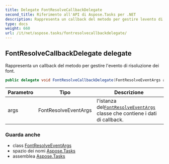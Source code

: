 ```yaml
---
title: Delegate FontResolveCallbackDelegate
second_title: Riferimento all'API di Aspose.Tasks per .NET
description: Rappresenta un callback del metodo per gestire levento di risoluzione dei font.
type: docs
weight: 660
url: /it/net/aspose.tasks/fontresolvecallbackdelegate/
---
```

## FontResolveCallbackDelegate delegate

Rappresenta un callback del metodo per gestire l'evento di risoluzione dei font.

```csharp
public delegate void FontResolveCallbackDelegate(FontResolveEventArgs args);
```

| Parametro | Tipo | Descrizione |
| --- | --- | --- |
| args | FontResolveEventArgs | l'istanza del[`FontResolveEventArgs`](../fontresolveeventargs/) classe che contiene i dati di callback. |

### Guarda anche

* class [FontResolveEventArgs](../fontresolveeventargs/)
* spazio dei nomi [Aspose.Tasks](../../aspose.tasks/)
* assemblea [Aspose.Tasks](../../)


